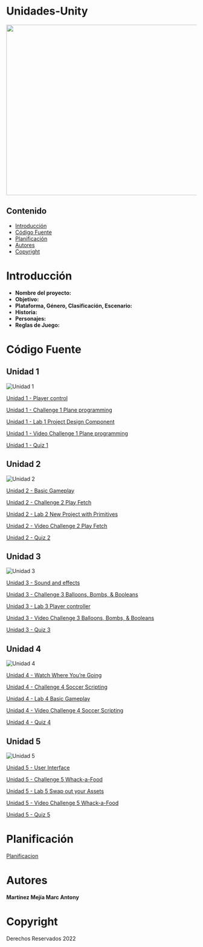 # Unidades-Unity
<p align="center">
    <img src="https://wallpapers.gry-online.pl/pliki/63651/1920x1080.jpg" alt="Logo" width=1200 height=450>
</p>

## Contenido

-   [Introducción](#introducción)
-   [Código Fuente](#código-fuente)
-   [Planificación](#planificación)
-   [Autores](#autores)
-   [Copyright](#copyright)

# Introducción 

- **Nombre del proyecto:**
- **Objetivo:**  
- **Plataforma, Género, Clasificación, Escenario:**
- **Historia:**  
- **Personajes:** 
- **Reglas de Juego:** 

# Código Fuente

## **Unidad 1**

![Unidad 1](https://connect-prd-cdn.unity.com/20190515/learn/images/4d417a32-aba0-47e5-a57b-c56ea9548013_P1_1080pBanner.png.1400x0x1.webp "Unidad 1")

[Unidad 1 - Player control](https://github.com/Projects-Unity/Lecciones/tree/main/Unity_Unidad1/Leccion1)

[Unidad 1 - Challenge 1 Plane programming](https://github.com/Projects-Unity/Lecciones/tree/main/Unity_Unidad1/Reto1)

[Unidad 1 - Lab 1 Project Design Component](https://github.com/Projects-Unity/Lecciones/tree/main/Unity_Unidad1/Laboratorio%201)

[Unidad 1 - Video Challenge 1 Plane programming](https://drive.google.com/drive/folders/1FZgPsrwQ2VIEgSY4cF5NjnenZNzppjdD?usp=sharing)

[Unidad 1 - Quiz 1](https://drive.google.com/drive/folders/16PobLYOK4NO3mR6BEJ_HP7Ccc2x8L4rJ?usp=sharing)


## **Unidad 2**

![Unidad 2](https://connect-prd-cdn.unity.com/20190516/learn/images/bf8d3473-c257-4b77-baec-74c0e35d554a_p21080pBanner.png.1400x0x1.webp "Unidad 2")

[Unidad 2 - Basic Gameplay](https://github.com/Projects-Unity/Lecciones/tree/main/Unity_Unidad2/Leccion2)

[Unidad 2 - Challenge 2 Play Fetch](https://github.com/Projects-Unity/Lecciones/tree/main/Unity_Unidad2/Reto2)

[Unidad 2 - Lab 2 New Project with Primitives](https://github.com/Projects-Unity/Lecciones/tree/main/Unity_Unidad2/Laboratorio%202)

[Unidad 2 - Video Challenge 2 Play Fetch](https://drive.google.com/drive/folders/1FZgPsrwQ2VIEgSY4cF5NjnenZNzppjdD?usp=sharing)

[Unidad 2 - Quiz 2](https://drive.google.com/drive/folders/16PobLYOK4NO3mR6BEJ_HP7Ccc2x8L4rJ?usp=sharing)


## **Unidad 3**

![Unidad 3](https://connect-prd-cdn.unity.com/20190606/learn/images/998f1459-9767-49af-a033-b1e52a38bc66_P31080pBanner__1_.png.1400x0x1.webp "Unidad 3")

[Unidad 3 - Sound and effects](https://github.com/Projects-Unity/Lecciones/tree/main/Unity_Unidad3/Leccion3)

[Unidad 3 - Challenge 3 Balloons, Bombs, & Booleans](https://github.com/Projects-Unity/Lecciones/tree/main/Unity_Unidad3/Reto3)

[Unidad 3 - Lab 3 Player controller](https://github.com/Projects-Unity/Lecciones/tree/main/Unity_Unidad3/Laboratorio3)

[Unidad 3 - Video Challenge 3 Balloons, Bombs, & Booleans](https://drive.google.com/drive/folders/1FZgPsrwQ2VIEgSY4cF5NjnenZNzppjdD?usp=sharing)

[Unidad 3 - Quiz 3](https://drive.google.com/drive/folders/16PobLYOK4NO3mR6BEJ_HP7Ccc2x8L4rJ?usp=sharing)


## **Unidad 4**

![Unidad 4](https://connect-prd-cdn.unity.com/20190606/learn/images/3c9ad8f0-9f2c-4265-806e-1baaed1fa8a3_p41080pBanner__1_.png.1400x0x1.webp "Unidad 3")

[Unidad 4 - Watch Where You’re Going]()

[Unidad 4 - Challenge 4 Soccer Scripting]()

[Unidad 4 - Lab 4 Basic Gameplay]()

[Unidad 4 - Video Challenge 4 Soccer Scripting](https://drive.google.com/drive/folders/1FZgPsrwQ2VIEgSY4cF5NjnenZNzppjdD?usp=sharing)

[Unidad 4 - Quiz 4](https://drive.google.com/drive/folders/16PobLYOK4NO3mR6BEJ_HP7Ccc2x8L4rJ?usp=sharing)


## **Unidad 5**

![Unidad 5](https://connect-prd-cdn.unity.com/20190606/learn/images/08de1b60-efa5-4f1d-8e33-50979f62e589_p51080pBanner__1_.png.1400x0x1.webp "Unidad 3")

[Unidad 5 - User Interface]()

[Unidad 5 - Challenge 5 Whack-a-Food]()

[Unidad 5 - Lab 5 Swap out your Assets]()

[Unidad 5 - Video Challenge 5 Whack-a-Food](https://drive.google.com/drive/folders/1FZgPsrwQ2VIEgSY4cF5NjnenZNzppjdD?usp=sharing)

[Unidad 5 - Quiz 5](https://drive.google.com/drive/folders/16PobLYOK4NO3mR6BEJ_HP7Ccc2x8L4rJ?usp=sharing)


# Planificación

[Planificacion]()

# Autores

**Martínez Mejía Marc Antony**

# Copyright

Derechos Reservados 2022
